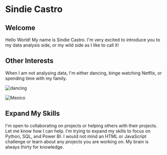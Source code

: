 # Sindie Castro

## Welcome

Hello World! My name is Sindie Castro. I'm very excited to introduce you to my data analysis side, or my wild side as I like to call it!

## Other Interests

When I am not analysing data, I'm either dancing, binge watching Netflix, or spending time with my family.


![dancing](https://user-images.githubusercontent.com/78306719/116296780-3c948f00-a760-11eb-961a-fcf5c277c7fc.jpg)


![Mexico](https://user-images.githubusercontent.com/78306719/116296713-2981bf00-a760-11eb-88ba-bd30540c1a42.jpg)

## Expand My Skills

I'm open to collaborating on projects or helping others with their projects. Let me know how I can help. I'm trying to expand my skills to focus on Python, SQL, and Power BI. I would not mind an HTML or JavaScript challenge or learn about any projects you are working on. My brain is always thirty for knowledge. 
